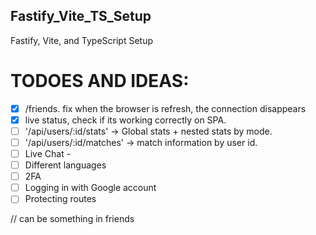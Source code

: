 ## Fastify_Vite_TS_Setup
Fastify, Vite, and TypeScript Setup


# TODOES AND IDEAS:
- [x] /friends. fix when the browser is refresh, the connection disappears
- [x] live status, check if its working correctly on SPA.
- [ ] '/api/users/:id/stats' -> Global stats + nested stats by mode.
- [ ] '/api/users/:id/matches' -> match information by user id.
- [ ] Live Chat -
- [ ] Different languages
- [ ] 2FA
- [ ] Logging in with Google account
- [ ] Protecting routes 

// can be something in friends